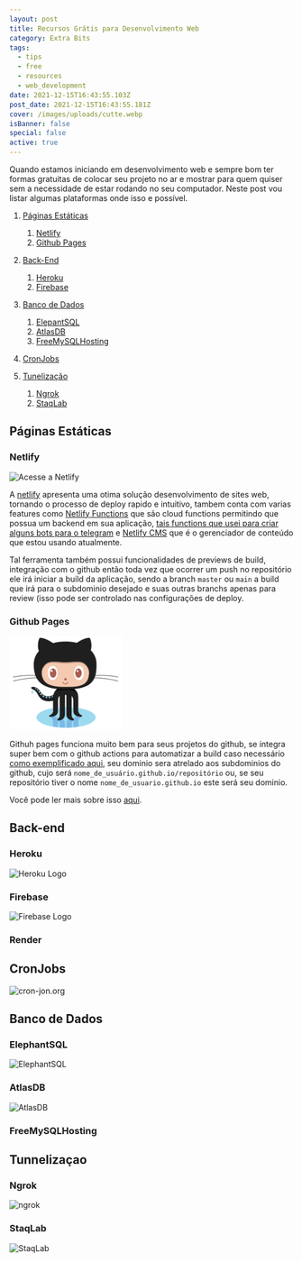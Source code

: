 ```yaml
---
layout: post
title: Recursos Grátis para Desenvolvimento Web
category: Extra Bits
tags:
  - tips
  - free
  - resources
  - web_development
date: 2021-12-15T16:43:55.103Z
post_date: 2021-12-15T16:43:55.181Z
cover: /images/uploads/cutte.webp
isBanner: false
special: false
active: true
---
```

Quando estamos iniciando em desenvolvimento web e sempre bom ter formas gratuitas de colocar seu projeto no ar e mostrar para quem quiser sem a necessidade de estar rodando no seu computador. Neste post vou listar algumas plataformas onde isso e possível.

1. [Páginas Estáticas](#páginas-estáticas)

   1. [Netlify](#netlify)
   2. [Github Pages](#github-pages)
2. [Back-End](#backend)

   1. [Heroku](#heroku)
   2. [Firebase](#firebase)
3. [Banco de Dados](#banco-de-dados)

   1. [ElepantSQL](#elephantsql)
   2. [AtlasDB](#atlasdb)
   3. [FreeMySQLHosting](#freemysqlhosting)
4. [CronJobs](#cronjobs)
5. [Tunelização](#tunelização)

   1. [Ngrok](#ngrok)
   2. [StaqLab](#staqlab)

## Páginas Estáticas

### Netlify

![Acesse a Netlify](https://upload.wikimedia.org/wikipedia/commons/b/b8/Netlify_logo.svg "Logo Netlify")

A [netlify](https://www.netlify.com/) apresenta uma otima solução desenvolvimento de sites web, tornando o processo de deploy rapido e intuitivo, tambem conta com varias features como [Netlify Functions](https://functions.netlify.com/) que são cloud functions permitindo que possua um backend em sua aplicação, [tais functions que usei para criar alguns bots para o telegram](https://jorgen-jr.github.io/blog/2021-10-20-desenvolvendo-um-bot-para-o-telegram-usando-netlify-functions/) e [Netlify CMS](https://www.netlifycms.org/) que é o gerenciador de conteúdo que estou usando atualmente.

Tal ferramenta também possui funcionalidades de previews de build, integração com o github então toda vez que ocorrer um push no repositório ele irá iniciar a build da aplicação, sendo a branch `master` ou `main` a build que irá para o subdominio desejado e suas outras branchs apenas para review (isso pode ser controlado nas configurações de deploy.

### Github Pages

![Octocat - Github](/images/uploads/octocat.png "Octocat - Github")

Githuh pages funciona muito bem para seus projetos do github, se integra super bem com o github actions para automatizar a build caso necessário [como exemplificado aqui](https://jorgen-jr.github.io/blog/2021-08-10-deploy-autom%C3%A1tico-de-websites-react-para-o-github-pages/), seu dominio sera atrelado aos subdominios do github, cujo será `nome_de_usuário.github.io/repositório` ou, se seu repositório tiver o nome `nome_de_usuario.github.io` este será seu dominio.

Você pode ler mais sobre isso [aqui](https://docs.github.com/en/pages).

## Back-end

### Heroku

![Heroku Logo](https://upload.wikimedia.org/wikipedia/commons/thumb/e/ec/Heroku_logo.svg/640px-Heroku_logo.svg.png "Heroku Logo")

### Firebase

![Firebase Logo](https://upload.wikimedia.org/wikipedia/commons/thumb/b/bd/Firebase_Logo.png/640px-Firebase_Logo.png "Firebase Logo")



### Render

## CronJobs

![cron-jon.org](https://cron-job.org/img/logo.png "cron-jon.org")

## Banco de Dados

### ElephantSQL

![ElephantSQL](https://www.elephantsql.com/favicon.ico "ElephantSQL")

### AtlasDB

![AtlasDB](https://webimages.mongodb.com/_com_assets/cms/kuyjf3vea2hg34taa-horizontal_default_slate_blue.svg?auto=format%252Ccompress "AtlasDB")

### FreeMySQLHosting

## Tunnelizaçao

### Ngrok

![ngrok](https://ngrok.com/static/img/ngrok-black.svg "ngrok")



### StaqLab

![StaqLab](https://tunnel.staqlab.com/theme/img/basic/logo.png "StaqLab")